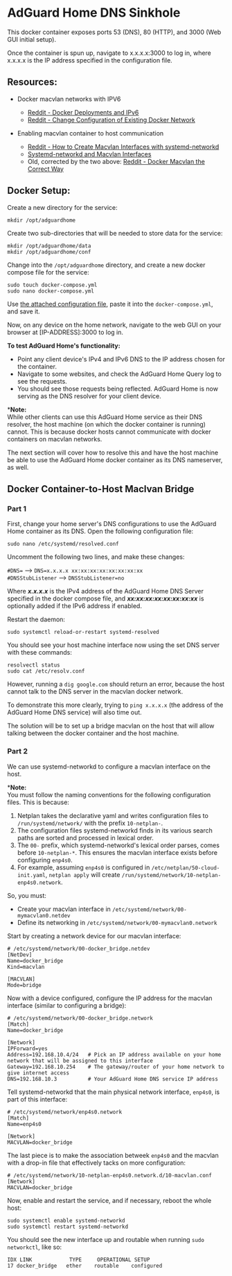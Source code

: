 # AdGuard Home DNS Sinkhole

This docker container exposes ports 53 (DNS), 80 (HTTP), and 3000 (Web GUI initial setup).  
  
Once the container is spun up, navigate to x.x.x.x:3000 to log in, where x.x.x.x is the IP address specified in the configuration file.   

## Resources:
* Docker macvlan networks with IPV6
  * [Reddit - Docker Deployments and IPv6](https://www.reddit.com/r/ipv6/comments/1alpzmb/docker_deployments_and_ipv6_how_do_you_do_it/)
  * [Reddit - Change Configuration of Existing Docker Network](https://stackoverflow.com/questions/64596780/how-to-change-configuration-of-existing-docker-network)
    
* Enabling macvlan container to host communication
  * [Reddit - How to Create Macvlan Interfaces with systemd-networkd](https://www.reddit.com/r/systemd/comments/k17jcf/how_to_create_macvlan_interfaces_with/)
  * [Systemd-networkd and Macvlan Interfaces](https://major.io/p/systemd-networkd-and-macvlan-interfaces/)
  * Old, corrected by the two above: [Reddit - Docker Macvlan the Correct Way](https://www.reddit.com/r/selfhosted/comments/rzbz6h/docker_macvlan_the_correct_way/)

   
## Docker Setup:  

Create a new directory for the service:

  ```
  mkdir /opt/adguardhome
  ```

Create two sub-directories that will be needed to store data for the service:  

  ```
  mkdir /opt/adguardhome/data
  mkdir /opt/adguardhome/conf
  ```  

Change into the `/opt/adguardhome` directory, and create a new docker compose file for the service:

  ```
  sudo touch docker-compose.yml
  sudo nano docker-compose.yml 
  ```

Use [the attached configuration file](docker-compose.yml), paste it into the `docker-compose.yml`, and save it.  

Now, on any device on the home network, navigate to the web GUI on your browser at [IP-ADDRESS]:3000 to log in.  

**To test AdGuard Home's functionality:** 
* Point any client device's IPv4 and IPv6 DNS to the IP address chosen for the container.
* Navigate to some websites, and check the AdGuard Home Query log to see the requests.
* You should see those requests being reflected. AdGuard Home is now serving as the DNS resolver for your client device. 

***Note:**  
While other clients can use this AdGuard Home service as their DNS resolver, the host machine (on which the docker container is running) cannot. This is because docker hosts cannot communicate with docker containers on macvlan networks.  
  
The next section will cover how to resolve this and have the host machine be able to use the AdGuard Home docker container as its DNS nameserver, as well.

## Docker Container-to-Host Maclvan Bridge  

### Part 1  

First, change your home server's DNS configurations to use the AdGuard Home container as its DNS. Open the following configuration file:    
  
  ```
  sudo nano /etc/systemd/resolved.conf
  ```

Uncomment the following two lines, and make these changes:  

`#DNS=` --> `DNS=x.x.x.x xx:xx:xx:xx:xx:xx:xx:xx`  
`#DNSStubListener` --> `DNSStubListener=no`  

Where **_x.x.x.x_** is the IPv4 address of the AdGuard Home DNS Server specified in the docker compose file, and **_xx:xx:xx:xx:xx:xx:xx:xx_** is optionally added if the IPv6 address if enabled.  

Restart the daemon:  

  ```
  sudo systemctl reload-or-restart systemd-resolved
  ```

You should see your host machine interface now using the set DNS server with these commands:  
  ```
  resolvectl status
  sudo cat /etc/resolv.conf
  ```

However, running a `dig google.com` should return an error, because the host cannot talk to the DNS server in the macvlan docker network.  

To demonstrate this more clearly, trying to `ping x.x.x.x` (the address of the AdGuard Home DNS service) will also time out.  

The solution will be to set up a bridge macvlan on the host that will allow talking between the docker container and the host machine.  


### Part 2

We can use systemd-networkd to configure a macvlan interface on the host.  

***Note:**  
You must follow the naming conventions for the following configuration files. This is because:  
1. Netplan takes the declarative yaml and writes configuration files to `/run/systemd/network/` with the prefix `10-netplan-`.
2. The configuration files systemd-networkd finds in its various search paths are sorted and processed in lexical order.
3. The `00-` prefix, which systemd-networkd's lexical order parses, comes before `10-netplan-*`. This ensures the macvlan interface exists before configuring `enp4s0`.
4. For example, assuming `enp4s0` is configured in `/etc/netplan/50-cloud-init.yaml`, `netplan apply` will create `/run/systemd/network/10-netplan-enp4s0.network`.

So, you must:  
* Create your macvlan interface in `/etc/systemd/network/00-mymacvlan0.netdev`
* Define its networking in `/etc/systemd/network/00-mymacvlan0.network`
  

Start by creating a network device for our macvlan interface:  

  ```
  # /etc/systemd/network/00-docker_bridge.netdev
  [NetDev]
  Name=docker_bridge
  Kind=macvlan
  
  [MACVLAN]
  Mode=bridge
  ```

Now with a device configured, configure the IP address for the macvlan interface (similar to configuring a bridge):  

  ```
  # /etc/systemd/network/00-docker_bridge.network
  [Match]
  Name=docker_bridge
  
  [Network]
  IPForward=yes
  Address=192.168.10.4/24   # Pick an IP address available on your home network that will be assigned to this interface 
  Gateway=192.168.10.254    # The gateway/router of your home network to give internet access
  DNS=192.168.10.3          # Your AdGuard Home DNS service IP address  
  ```

Tell systemd-networkd that the main physical network interface, `enp4s0`, is part of this interface:  

  ```
  # /etc/systemd/network/enp4s0.network
  [Match]
  Name=enp4s0
  
  [Network]
  MACVLAN=docker_bridge
  ```

The last piece is to make the association betweek `enp4s0` and the macvlan with a drop-in file that effectively tacks on more configuration:  

  ```
  # /etc/systemd/network/10-netplan-enp4s0.network.d/10-macvlan.conf
  [Network]
  MACVLAN=docker_bridge
  ```  

Now, enable and restart the service, and if necessary, reboot the whole host:  

  ```
  sudo systemctl enable systemd-networkd 
  sudo systemctl restart systemd-networkd
  ```

You should see the new interface up and routable when running `sudo networkctl`, like so:  

  ```
  IDX LINK            TYPE     OPERATIONAL SETUP
  17 docker_bridge   ether    routable    configured
  ```
























